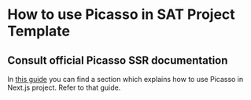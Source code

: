 # How to use Picasso in SAT Project Template

## Consult official Picasso SSR documentation

In [this guide](https://picasso.toptal.net/?path=/story/tutorials-how-to-use-server-side-rendering--how-to-use-server-side-rendering) you can find a section which explains how to use Picasso in Next.js project. Refer to that guide.
